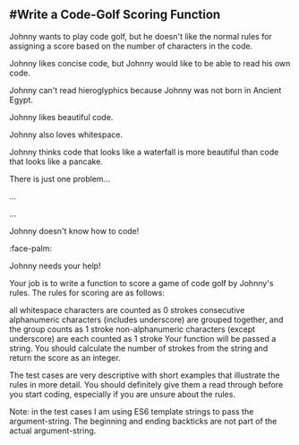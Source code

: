 #Write a Code-Golf Scoring Function
---

Johnny wants to play code golf, but he doesn't like the normal rules for assigning a score based on the number of characters in the code.

Johnny likes concise code, but Johnny would like to be able to read his own code.

Johnny can't read hieroglyphics because Johnny was not born in Ancient Egypt.

Johnny likes beautiful code.

Johnny also loves whitespace.

Johnny thinks code that looks like a waterfall is more beautiful than code that looks like a pancake.

There is just one problem...

...

...

Johnny doesn't know how to code!

:face-palm:

Johnny needs your help!

Your job is to write a function to score a game of code golf by Johnny's rules. The rules for scoring are as follows:

all whitespace characters are counted as 0 strokes
consecutive alphanumeric characters (includes underscore) are grouped together, and the group counts as 1 stroke
non-alphanumeric characters (except underscore) are each counted as 1 stroke
Your function will be passed a string. You should calculate the number of strokes from the string and return the score as an integer.

The test cases are very descriptive with short examples that illustrate the rules in more detail. You should definitely give them a read through before you start coding, especially if you are unsure about the rules.

Note: in the test cases I am using ES6 template strings to pass the argument-string. The beginning and ending backticks are not part of the actual argument-string.